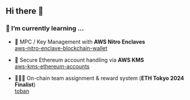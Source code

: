 ## Hi there 👋

<!--
**ikmzkro/ikmzkro** is a ✨ _special_ ✨ repository because its `README.md` (this file) appears on your GitHub profile.

Here are some ideas to get you started:

- 🔭 I’m currently working on ...
- 🌱 I’m currently learning ...
- 👯 I’m looking to collaborate on ...
- 🤔 I’m looking for help with ...
- 💬 Ask me about ...
- 📫 How to reach me: ...
- 😄 Pronouns: ...
- ⚡ Fun fact: ...
-->

### 🌱 I’m currently learning ...

- 🔐 MPC / Key Management with **AWS Nitro Enclaves**  
  [aws-nitro-enclave-blockchain-wallet](https://github.com/aws-samples/aws-nitro-enclave-blockchain-wallet)

- 🔑 Secure Ethereum account handling via **AWS KMS**  
  [aws-kms-ethereum-accounts](https://github.com/aws-samples/aws-kms-ethereum-accounts)

- 🧑‍🤝‍🧑 On-chain team assignment & reward system (**ETH Tokyo 2024 Finalist**)  
  [toban](https://github.com/hackdays-io/toban)
